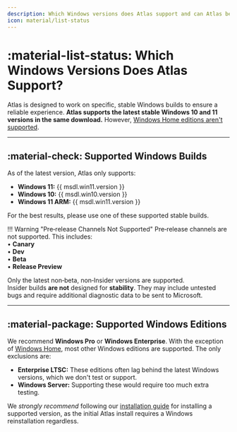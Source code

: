 ```yaml
---
description: Which Windows versions does Atlas support and can Atlas be applied on your system?
icon: material/list-status
---
```


# :material-list-status: Which Windows Versions Does Atlas Support?

Atlas is designed to work on specific, stable Windows builds to ensure a reliable experience. **Atlas supports the latest stable Windows 10 and 11 versions in the same download.** However, [Windows Home editions aren't supported](windows-home.md).

---

## :material-check: Supported Windows Builds

As of the latest version, Atlas only supports:
  
- **Windows 11:** {{ msdl.win11.version }} 
- **Windows 10:** {{ msdl.win10.version }}
- **Windows 11 ARM:** {{ msdl.win11.version }} 

For the best results, please use one of these supported stable builds.

!!! Warning "Pre‑release Channels Not Supported"
    Pre‑release channels are not supported. This includes:  
    • **Canary**  
    • **Dev**  
    • **Beta**  
    • **Release Preview**

Only the latest non‑beta, non‑Insider versions are supported.  
Insider builds **are not** designed for **stability**. They may include untested bugs and require additional diagnostic data to be sent to Microsoft.

---

## :material-package: Supported Windows Editions

We recommend **Windows Pro** or **Windows Enterprise**. With the exception of [Windows Home](windows-home.md), most other Windows editions are supported. The only exclusions are:

- **Enterprise LTSC:** These editions often lag behind the latest Windows versions, which we don't test or support.
- **Windows Server:** Supporting these would require too much extra testing.

We *strongly recommend* following our [installation guide](../getting-started/installation.md) for installing a supported version, as the initial Atlas install requires a Windows reinstallation regardless.
